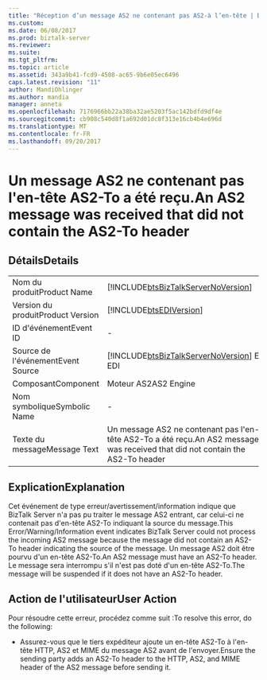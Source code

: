 ```yaml
---
title: "Réception d’un message AS2 ne contenant pas AS2-à l’en-tête | Documents Microsoft"
ms.custom: 
ms.date: 06/08/2017
ms.prod: biztalk-server
ms.reviewer: 
ms.suite: 
ms.tgt_pltfrm: 
ms.topic: article
ms.assetid: 343a9b41-fcd9-4508-ac65-9b6e05ec6496
caps.latest.revision: "11"
author: MandiOhlinger
ms.author: mandia
manager: anneta
ms.openlocfilehash: 7176966bb22a38ba32ae5203f5ac142bdfd9df4e
ms.sourcegitcommit: cb908c540d8f1a692d01dc8f313e16cb4b4e696d
ms.translationtype: MT
ms.contentlocale: fr-FR
ms.lasthandoff: 09/20/2017
---
```

# <a name="an-as2-message-was-received-that-did-not-contain-the-as2-to-header"></a><span data-ttu-id="13564-102">Un message AS2 ne contenant pas l'en-tête AS2-To a été reçu.</span><span class="sxs-lookup"><span data-stu-id="13564-102">An AS2 message was received that did not contain the AS2-To header</span></span>
## <a name="details"></a><span data-ttu-id="13564-103">Détails</span><span class="sxs-lookup"><span data-stu-id="13564-103">Details</span></span>  
  
|||  
|-|-|  
|<span data-ttu-id="13564-104">Nom du produit</span><span class="sxs-lookup"><span data-stu-id="13564-104">Product Name</span></span>|[!INCLUDE[btsBizTalkServerNoVersion](../includes/btsbiztalkservernoversion-md.md)]|  
|<span data-ttu-id="13564-105">Version du produit</span><span class="sxs-lookup"><span data-stu-id="13564-105">Product Version</span></span>|[!INCLUDE[btsEDIVersion](../includes/btsediversion-md.md)]|  
|<span data-ttu-id="13564-106">ID d'événement</span><span class="sxs-lookup"><span data-stu-id="13564-106">Event ID</span></span>|-|  
|<span data-ttu-id="13564-107">Source de l'événement</span><span class="sxs-lookup"><span data-stu-id="13564-107">Event Source</span></span>|[!INCLUDE[btsBizTalkServerNoVersion](../includes/btsbiztalkservernoversion-md.md)]<span data-ttu-id="13564-108"> EDI</span><span class="sxs-lookup"><span data-stu-id="13564-108"> EDI</span></span>|  
|<span data-ttu-id="13564-109">Composant</span><span class="sxs-lookup"><span data-stu-id="13564-109">Component</span></span>|<span data-ttu-id="13564-110">Moteur AS2</span><span class="sxs-lookup"><span data-stu-id="13564-110">AS2 Engine</span></span>|  
|<span data-ttu-id="13564-111">Nom symbolique</span><span class="sxs-lookup"><span data-stu-id="13564-111">Symbolic Name</span></span>|-|  
|<span data-ttu-id="13564-112">Texte du message</span><span class="sxs-lookup"><span data-stu-id="13564-112">Message Text</span></span>|<span data-ttu-id="13564-113">Un message AS2 ne contenant pas l'en-tête AS2-To a été reçu.</span><span class="sxs-lookup"><span data-stu-id="13564-113">An AS2 message was received that did not contain the AS2-To header</span></span>|  
  
## <a name="explanation"></a><span data-ttu-id="13564-114">Explication</span><span class="sxs-lookup"><span data-stu-id="13564-114">Explanation</span></span>  
 <span data-ttu-id="13564-115">Cet événement de type erreur/avertissement/information indique que BizTalk Server n'a pas pu traiter le message AS2 entrant, car celui-ci ne contenait pas d'en-tête AS2-To indiquant la source du message.</span><span class="sxs-lookup"><span data-stu-id="13564-115">This Error/Warning/Information event indicates BizTalk Server could not process the incoming AS2 message because the message did not contain an AS2-To header indicating the source of the message.</span></span> <span data-ttu-id="13564-116">Un message AS2 doit être pourvu d'un en-tête AS2-To.</span><span class="sxs-lookup"><span data-stu-id="13564-116">An AS2 message must have an AS2-To header.</span></span> <span data-ttu-id="13564-117">Le message sera interrompu s'il n'est pas doté d'un en-tête AS2-To.</span><span class="sxs-lookup"><span data-stu-id="13564-117">The message will be suspended if it does not have an AS2-To header.</span></span>  
  
## <a name="user-action"></a><span data-ttu-id="13564-118">Action de l'utilisateur</span><span class="sxs-lookup"><span data-stu-id="13564-118">User Action</span></span>  
 <span data-ttu-id="13564-119">Pour résoudre cette erreur, procédez comme suit :</span><span class="sxs-lookup"><span data-stu-id="13564-119">To resolve this error, do the following:</span></span>  
  
-   <span data-ttu-id="13564-120">Assurez-vous que le tiers expéditeur ajoute un en-tête AS2-To à l'en-tête HTTP, AS2 et MIME du message AS2 avant de l'envoyer.</span><span class="sxs-lookup"><span data-stu-id="13564-120">Ensure the sending party adds an AS2-To header to the HTTP, AS2, and MIME header of the AS2 message before sending it.</span></span>